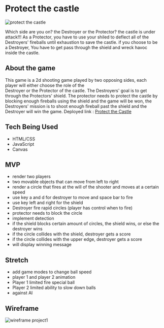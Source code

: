 # Protect the castle

![protect the castle](https://user-images.githubusercontent.com/22379194/149902121-16ea49d9-2d20-428e-bc30-e6699f255d04.png)

Which side are you on? the Destroyer or the Protector? the castle is under attack!!! As a Protector, you have to use your 
shiled to deflect all of the Destroyers'  fireballs until exhaustion to save the castle. if you choose to be a Destroyer, 
You have to get pass through the shield and wreck havoc inside the castle.


## About the game 

This game is a 2d shooting game played by two opposing sides, each player will either choose the role of the  
Destroyer or the Protector of the castle. The Destroyers' goal is to get through the Protectors' shield.
The protector needs to protect the castle by blocking enough fireballs using the shield and the game will be won,
the Destroyers' mission is to shoot enough fireball past the shield and the Destroyer will win the game.
Deployed link : [Protect the Castle](https://lawrencesalinas.github.io/Protect-the-castle/)

## Tech Being Used
* HTML/CSS
* JavaScript
* Canvas
  
## MVP

* render two players
* two movable objects that can move from left to right
* render a circle that fires at the will of the shooter  and moves at a certain speed
* use key a and d for destroyer to move and space bar to fire
* use key  left and right for  the shield
* Destroyer fire rapid circles (player has control when to fire)
* protector needs to block the circle
* implement detection 
* if the shield blocks certain amount of circles, the shield wins, or else the destroyer wins
* if the circle collides with the shield, destroyer gets a score
* if the circle collides with the upper edge, destroyer gets a score
* will display winning message


## Stretch

* add game modes to change ball speed
* player 1 and player 2 animation
* Player 1 limited fire special ball
* Player 2 limited ability to slow down balls
* against AI


## Wireframe
![wireframe project1](https://user-images.githubusercontent.com/22379194/138540531-9622c6af-3c10-4f47-af6f-545e4b409432.png)



